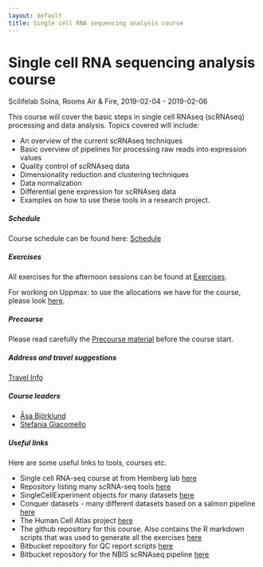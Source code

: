 ```yaml
---
layout: default
title: Single cell RNA sequencing analysis course
---
```


# Single cell RNA sequencing analysis course
Scilifelab Solna, Rooms Air & Fire,  2019-02-04 - 2019-02-06

This course will cover the basic steps in single cell RNAseq (scRNAseq) processing and data analysis. Topics covered will include:

* An overview of the current scRNAseq techniques
* Basic overview of pipelines for processing raw reads into expression values
* Quality control of scRNAseq data
* Dimensionality reduction and clustering techniques
* Data normalization
* Differential gene expression for scRNAseq data
* Examples on how to use these tools in a research project.


##### Schedule

Course schedule can be found here: [Schedule](schedule)

##### Exercises

All exercises for the afternoon sessions can be found at [Exercises](exercises). 

For working on Uppmax: to use the allocations we have for the course, please look [here](login.md).

##### Precourse

Please read carefully the [Precourse material](precourse) before the course start. 

##### Address and travel suggestions

[Travel Info](travel)


##### Course leaders

* [Åsa Björklund](http://nbis.se/about/staff/asa-bjorklund/)
* [Stefania Giacomello](http://nbis.se/about/staff/stefania-giacomello/)

##### Useful links

Here are some useful links to tools, courses etc. 

* Single cell RNA-seq course at from Hemberg lab [here](https://hemberg-lab.github.io/scRNA.seq.course/)
* Repository listing many scRNA-seq tools [here](https://github.com/seandavi/awesome-single-cell)
* SingleCellExperiment objects for many datasets [here](https://hemberg-lab.github.io/scRNA.seq.datasets/)
* Conquer datasets - many different datasets based on a salmon pipeline [here](http://imlspenticton.uzh.ch:3838/conquer/)
* The Human Cell Atlas project [here](https://www.humancellatlas.org/) 
* The github repository for this course. Also contains the R markdown scripts that was used to generate all the exercises [here](https://github.com/NBISweden/workshop-scRNAseq)
* Bitbucket repository for QC report scripts [here](https://bitbucket.org/asbj/qc-summary_scrnaseq)
* Bitbucket repository for the NBIS scRNAseq pipeline [here](https://bitbucket.org/scilifelab-lts/lts-workflows-sm-scrnaseq)
